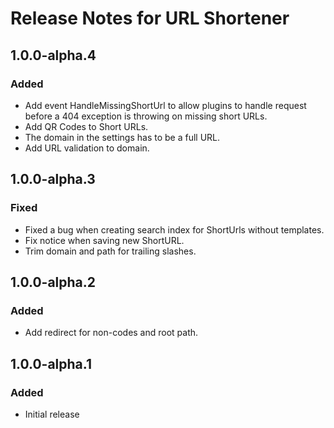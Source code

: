 # Release Notes for URL Shortener

## 1.0.0-alpha.4

### Added

- Add event HandleMissingShortUrl to allow plugins to handle request before a 404 exception is throwing on missing short URLs.
- Add QR Codes to Short URLs.
- The domain in the settings has to be a full URL.
- Add URL validation to domain.

## 1.0.0-alpha.3

### Fixed

- Fixed a bug when creating search index for ShortUrls without templates.
- Fix notice when saving new ShortURL.
- Trim domain and path for trailing slashes.

## 1.0.0-alpha.2

### Added

- Add redirect for non-codes and root path.

## 1.0.0-alpha.1

### Added

- Initial release
